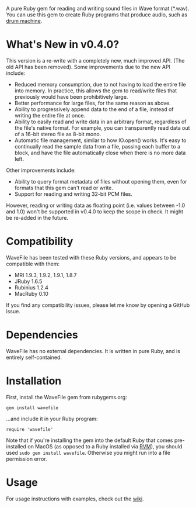 A pure Ruby gem for reading and writing sound files in Wave format (*.wav). You can use this gem to create Ruby programs that produce audio, such as [drum machine](http://beatsdrummachine.com).

# What's New in v0.4.0?

This version is a re-write with a completely new, much improved API. (The old API has been removed). Some improvements due to the new API include:

* Reduced memory consumption, due to not having to load the entire file into memory. In practice, this allows the gem to read/write files that previously would have been prohibitively large.
* Better performance for large files, for the same reason as above.
* Ability to progressively append data to the end of a file, instead of writing the entire file at once.
* Ability to easily read and write data in an arbitrary format, regardless of the file's native format. For example, you can transparently read data out of a 16-bit stereo file as 8-bit mono.
* Automatic file management, similar to how IO.open() works. It's easy to continually read the sample data from a file, passing each buffer to a block, and have the file automatically close when there is no more data left.

Other improvements include:

* Ability to query format metadata of files without opening them, even for formats that this gem can't read or write.
* Support for reading and writing 32-bit PCM files.

However, reading or writing data as floating point (i.e. values between -1.0 and 1.0) won't be supported in v0.4.0 to keep the scope in check. It might be re-added in the future.


# Compatibility

WaveFile has been tested with these Ruby versions, and appears to be compatible with them:

* MRI 1.9.3, 1.9.2, 1.9.1, 1.8.7
* JRuby 1.6.5
* Rubinius 1.2.4
* MacRuby 0.10

If you find any compatibility issues, please let me know by opening a GitHub issue.


# Dependencies

WaveFile has no external dependencies. It is written in pure Ruby, and is entirely self-contained.


# Installation

First, install the WaveFile gem from rubygems.org:

    gem install wavefile

...and include it in your Ruby program:

    require 'wavefile'

Note that if you're installing the gem into the default Ruby that comes pre-installed on MacOS (as opposed to a Ruby installed via [RVM](http://beginrescueend.com/)), you should used `sudo gem install wavefile`. Otherwise you might run into a file permission error.

# Usage

For usage instructions with examples, check out the [wiki](https://github.com/jstrait/wavefile/wiki).
